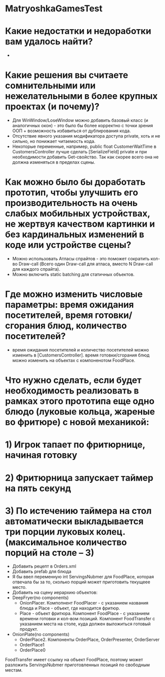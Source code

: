 # MatryoshkaGamesTest
# Какие недостатки и недоработки вам удалось найти?
-
# Какие решения вы считаете сомнительными или нежелательными в более крупных проектах (и почему)?
- Для WinWindow/LoseWindow можно добавить базовый класс (и аналогичных окон) - это было бы более корректно с точки зрения ООП + возможность избавиться от дублирования кода.
- Отсутствие явного указания модификатора доступа private, хоть и не сильно, но понижает читаемость кода.
- Некоторые переменные, например, public float CustomerWaitTime в CustomersController лучше сделать [SerializeField] private и при необходимости добавить Get-свойство. Так как скорее всего она не должна изменяться в пределах сцены.
# Как можно было бы доработать прототип, чтобы улучшить его производительность на очень слабых мобильных устройствах, не жертвуя качеством картинки и без кардинальных изменений в коде или устройстве сцены?
- Можно использовать Атласы спрайтов - это поможет сократить кол-во Draw-call (Всего один Draw-call для атласа, вместо N Draw-call для каждого спрайта).
- Можно включить static batching для статичных объектов.
# Где можно изменить числовые параметры: время ожидания посетителей, время готовки/сгорания блюд, количество посетителей?
- время ожидания посетителей и количество посетителей можно изменить в [CustomersController]. время готовки/сгорания блюд можно изменить на объектах с компоненотом FoodPlace.
# Что нужно сделать, если будет необходимость реализовать в рамках этого прототипа еще одно блюдо (луковые кольца, жареные во фритюре) с новой механикой: 
# 1) Игрок тапает по фритюрнице, начиная готовку
# 2) Фритюрница запускает таймер на пять секунд
# 3) По истечению таймера на стол автоматически выкладывается три порции луковых колец. (максимальное количество порций на столе – 3)
- Добавить рецепт в Orders.xml
- Добавить prefab для блюда
- Я бы ввел переменную int ServingsNubmer для FoodPlace, которая отвечала бы за то, сколько порций может приготовить текущеее место.
- Добавить на сцену иерархию объектов:
 - DeepFryer(no components)
   - OnionPlacer. Компопнент FoodPlacer - с указанием названия блюда и Place - объект, где находится фритюр.
   - Place - объект фритюра. Компонент FoodPlace - с указанием времени готовки и кол-вом позиций. Компонент FoodTransfer с указанием места на столе, куда должен выложиться готовый продукт.
-  OnionPlate(no components)
   - OrderPlace2. Компоненты OrderPlace, OrderPresenter, OrderServer
   - OrderPlace1
   - OrderPlace0
  
FoodTransfer имеет ссылку на объект FoodPlace, поэтому может разложить ServingsNubmer приготовленных позиций по свободным местам.
